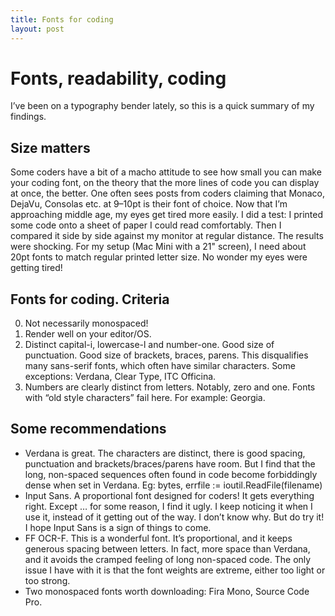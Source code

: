 ```yaml
---
title: Fonts for coding
layout: post
---
```

# Fonts, readability, coding
I’ve been on a typography bender lately, so this is a quick summary of my findings.
## Size matters
Some coders have a bit of a macho attitude  to see how small you can make your coding font, on the theory that the more lines of code you can display at once, the better. One often sees posts from coders claiming that Monaco, DejaVu, Consolas etc. at 9–10pt is their font of choice.
Now that I’m approaching middle age, my eyes get tired more easily. I did a test: I printed some code onto a sheet of paper I could read comfortably. Then I compared it side by side against my monitor at regular distance. The results were shocking. For my setup (Mac Mini with a 21" screen), I need about 20pt fonts to match regular printed letter size. No wonder my eyes were getting tired!
## Fonts for coding. Criteria
0. Not necessarily monospaced!
1. Render well on your editor/OS.
2. Distinct capital-i, lowercase-l and number-one. Good size of punctuation. Good size of brackets, braces, parens.
This disqualifies many sans-serif fonts, which often have similar characters. Some exceptions: Verdana, Clear Type, ITC Officina.
3. Numbers are clearly distinct from letters. Notably, zero and one. Fonts with “old style characters” fail here. For example: Georgia.
## Some recommendations
* Verdana is great. The characters are distinct, there is good spacing, punctuation and brackets/braces/parens have room.
But I find that the long, non-spaced sequences often found in code become forbiddingly dense when set in Verdana. Eg:
bytes, errfile := ioutil.ReadFile(filename)
* Input Sans. A proportional font designed for coders! It gets everything right. Except … for some reason, I find it ugly. I keep noticing it when I use it, instead of it getting out of the way. I don’t know why. But do try it!
I hope Input Sans is a sign of things to come.
* FF OCR-F. This is a wonderful font. It’s proportional, and it keeps generous spacing between letters. In fact, more space than Verdana, and it avoids the cramped feeling of long non-spaced code. The only issue I have with it is that the font weights are extreme, either too light or too strong.
* Two monospaced fonts worth downloading: Fira Mono, Source Code Pro.
